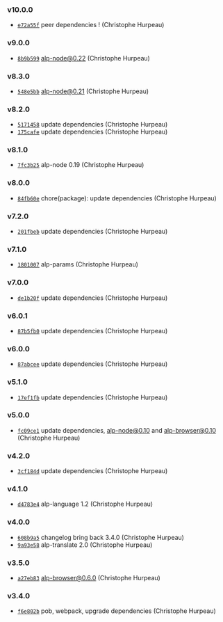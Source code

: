### v10.0.0

- [`e72a55f`](https://github.com/alpjs/alp/commit/e72a55f5b8b67138bc943c2057c6fddee13781c3) peer dependencies ! (Christophe Hurpeau)

### v9.0.0

- [`8b9b599`](https://github.com/alpjs/alp/commit/8b9b59993bf871967240e5206899be8e058646d8) alp-node@0.22 (Christophe Hurpeau)

### v8.3.0

- [`548e5bb`](https://github.com/alpjs/alp/commit/548e5bb491f073f49600dbb9ec9031f4ab931176) alp-node@0.21 (Christophe Hurpeau)

### v8.2.0

- [`5171458`](https://github.com/alpjs/alp/commit/517145805646659f249d9f5984125d83af78e1fc) update dependencies (Christophe Hurpeau)
- [`175cafe`](https://github.com/alpjs/alp/commit/175cafeacdb4fb90a6df84e7e46771b4d4ad6998) update dependencies (Christophe Hurpeau)

### v8.1.0

- [`7fc3b25`](https://github.com/alpjs/alp/commit/7fc3b257949a1f479fbf516861b622d54b07608f) alp-node 0.19 (Christophe Hurpeau)

### v8.0.0

- [`84fb60e`](https://github.com/alpjs/alp/commit/84fb60ecf74ae57324cf30de75756a8fe65753fa) chore(package): update dependencies (Christophe Hurpeau)

### v7.2.0

- [`201fbeb`](https://github.com/alpjs/alp/commit/201fbeb2516a279ac62d7f5b3a96b07c29b03d25) update dependencies (Christophe Hurpeau)

### v7.1.0

- [`1801007`](https://github.com/alpjs/alp/commit/1801007274c30831e6b8a7682062953440664c82) alp-params (Christophe Hurpeau)

### v7.0.0

- [`de1b20f`](https://github.com/alpjs/alp/commit/de1b20fe617f9134a2017ff56278ce563ecc745d) update dependencies (Christophe Hurpeau)

### v6.0.1

- [`87b5fb0`](https://github.com/alpjs/alp/commit/87b5fb0ac3f9f87e7034e384bd3f721676a28760) update dependencies (Christophe Hurpeau)

### v6.0.0

- [`87abcee`](https://github.com/alpjs/alp/commit/87abceeba34c6a3128907ae22d45d13fa905b732) update dependencies (Christophe Hurpeau)

### v5.1.0

- [`17ef1fb`](https://github.com/alpjs/alp/commit/17ef1fbb8d4808002ab1d924861738c876088217) update dependencies (Christophe Hurpeau)

### v5.0.0

- [`fc09ce1`](https://github.com/alpjs/alp/commit/fc09ce105cadc5dc23a4c01c0afa0b03b17beade) update dependencies, alp-node@0.10 and alp-browser@0.10 (Christophe Hurpeau)

### v4.2.0

- [`3cf184d`](https://github.com/alpjs/alp/commit/3cf184db008279078f1f7048ee44a5d9552a149f) update dependencies (Christophe Hurpeau)

### v4.1.0

- [`d4783e4`](https://github.com/alpjs/alp/commit/d4783e4b3cf4ddb657503dcb88964b1c159c2255) alp-language 1.2 (Christophe Hurpeau)

### v4.0.0

- [`608b9a5`](https://github.com/alpjs/alp/commit/608b9a5250aab72aa0b9731b4438264eee8bbd90) changelog bring back 3.4.0 (Christophe Hurpeau)
- [`9a93e58`](https://github.com/alpjs/alp/commit/9a93e5808081cb5391edc3feb848e233218147bc) alp-translate 2.0 (Christophe Hurpeau)

### v3.5.0

- [`a27eb83`](https://github.com/alpjs/alp/commit/a27eb83f3f3e03d00b2611d6e8fdb07fce24e757) alp-browser@0.6.0 (Christophe Hurpeau)

### v3.4.0

- [`f6e802b`](https://github.com/alpjs/alp/commit/f6e802b73bc606abecb5542f193ebeca37eba64b) pob, webpack, upgrade dependencies (Christophe Hurpeau)
